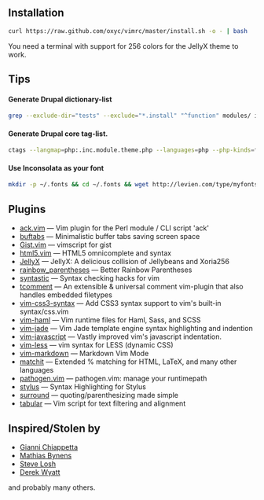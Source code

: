 ## Installation

```bash
curl https://raw.github.com/oxyc/vimrc/master/install.sh -o - | bash
```

You need a terminal with support for 256 colors for the JellyX theme to work.

## Tips

#### Generate Drupal dictionary-list

```bash
grep --exclude-dir="tests" --exclude="*.install" "^function" modules/ includes/ -hR | awk '!/^function\ _/ { sub(/\(.+/, "(", $2); print $2 }' | sort -u > ~/.vim/dictionaries/drupal7
```

#### Generate Drupal core tag-list.

```bash
ctags --langmap=php:.inc.module.theme.php --languages=php --php-kinds=f --exclude=.git --exclude=*/tests/* --exclude=*.test --exclude=*.install --recurse -f - modules/ includes/ | awk '!/^_/' > ~/.vim/tags/drupal7
```

#### Use Inconsolata as your font

```bash
mkdir -p ~/.fonts && cd ~/.fonts && wget http://levien.com/type/myfonts/Inconsolata.otf && sudo fc-cache -f -v
```

## Plugins

- [ack.vim](http://www.vim.org/scripts/script.php?script_id=2572) — Vim plugin for the Perl module / CLI script 'ack'
- [buftabs](http://www.vim.org/scripts/script.php?script_id=1664) — Minimalistic buffer tabs saving screen space
- [Gist.vim](http://www.vim.org/scripts/script.php?script_id=2423) — vimscript for gist
- [html5.vim](http://www.vim.org/scripts/script.php?script_id=3236) — HTML5 omnicomplete and syntax
- [JellyX](http://www.vim.org/scripts/script.php?script_id=3408) — JellyX: A delicious collision of Jellybeans and Xoria256
- [rainbow_parentheses](http://www.vim.org/scripts/script.php?script_id=3772) — Better Rainbow Parentheses
- [syntastic](http://www.vim.org/scripts/script.php?script_id=2736) — Syntax checking hacks for vim
- [tcomment](http://www.vim.org/scripts/script.php?script_id=1173) — An extensible & universal comment vim-plugin that also handles embedded filetypes
- [vim-css3-syntax](https://github.com/hail2u/vim-css3-syntax) — Add CSS3 syntax support to vim's built-in syntax/css.vim
- [vim-haml](http://www.vim.org/scripts/script.php?script_id=1433) — Vim runtime files for Haml, Sass, and SCSS
- [vim-jade](https://github.com/digitaltoad/vim-jade) — Vim Jade template engine syntax highlighting and indention
- [vim-javascript](http://www.vim.org/scripts/script.php?script_id=2765) — Vastly improved vim's javascript indentation.
- [vim-less](https://github.com/groenewege/vim-less) — vim syntax for LESS (dynamic CSS)
- [vim-markdown](http://plasticboy.com/markdown-vim-mode/) — Markdown Vim Mode
- [matchit](http://www.vim.org/scripts/script.php?script_id=39) — Extended % matching for HTML, LaTeX, and many other languages 
- [pathogen.vim](http://www.vim.org/scripts/script.php?script_id=2332) — pathogen.vim: manage your runtimepath
- [stylus](http://www.vim.org/scripts/script.php?script_id=3513) — Syntax Highlighting for Stylus
- [surround](http://www.vim.org/scripts/script.php?script_id=1697) — quoting/parenthesizing made simple
- [tabular](http://www.vim.org/scripts/script.php?script_id=3464) — Vim script for text filtering and alignment 

## Inspired/Stolen by

- [Gianni Chiappetta](https://github.com/gf3/dotfiles)
- [Mathias Bynens](https://github.com/mathiasbynens/dotfiles)
- [Steve Losh](https://bitbucket.org/sjl/dotfiles/src/tip/vim/.vimrc)
- [Derek Wyatt](https://github.com/derekwyatt/vim-config)

and probably many others.
